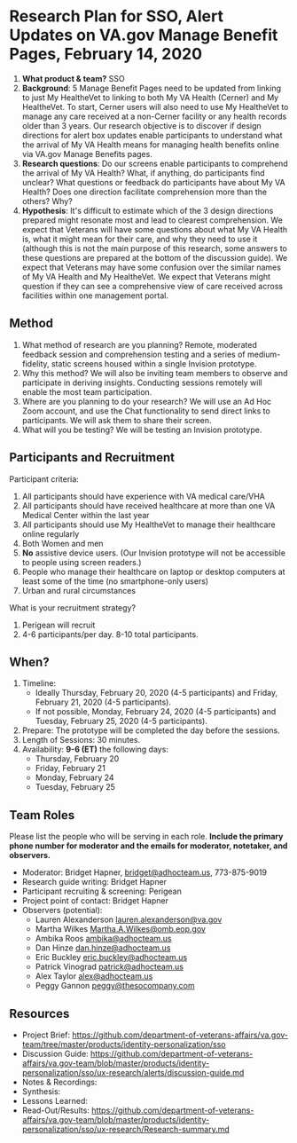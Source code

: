 # Research Plan for SSO, Alert Updates on VA.gov Manage Benefit Pages, February 14, 2020

1. **What product & team?** SSO
2. **Background**: 5 Manage Benefit Pages need to be updated from linking to just My HealtheVet to linking to both My VA Health (Cerner) and My HealtheVet. To start, Cerner users will also need to use My HealtheVet to manage any care received at a non-Cerner facility or any health records older than 3 years. Our research objective is to discover if design directions for alert box updates enable participants to understand what the arrival of My VA Health means for managing health benefits online via VA.gov Manage Benefits pages.
3. **Research questions**: Do our screens enable participants to comprehend the arrival of My VA Health? What, if anything, do participants find unclear? What questions or feedback do participants have about My VA Health? Does one direction facilitate comprehension more than the others? Why?
4. **Hypothesis**: It's difficult to estimate which of the 3 design directions prepared might resonate most and lead to clearest comprehension. We expect that Veterans will have some questions about what My VA Health is, what it might mean for their care, and why they need to use it (although this is not the main purpose of this research, some answers to these questions are prepared at the bottom of the discussion guide). We expect that Veterans may have some confusion over the similar names of My VA Health and My HealtheVet. We expect that Veterans might question if they can see a comprehensive view of care received across facilities within one management portal.



## Method 

1. What method of research are you planning? Remote, moderated feedback session and comprehension testing and a series of medium-fidelity, static screens housed within a single Invision prototype.
2. Why this method? We will also be inviting team members to observe and participate in deriving insights. Conducting sessions remotely will enable the most team participation.
3. Where are you planning to do your research? We will use an Ad Hoc Zoom account, and use the Chat functionality to send direct links to participants. We will ask them to share their screen. 
4. What will you be testing? We will be testing an Invision prototype.



## Participants and Recruitment

Participant criteria:

1. All participants should have experience with VA medical care/VHA
2. All participants should have received healthcare at more than one VA Medical Center within the last year
2. All participants should use My HealtheVet to manage their healthcare online regularly 
3. Both Women and men
4. **No** assistive device users. (Our Invision prototype will not be accessible to people using screen readers.)
5. People who manage their healthcare on laptop or desktop computers at least some of the time (no smartphone-only users)
6. Urban and rural circumstances

What is your recruitment strategy?

1. Perigean will recruit
2. 4-6 participants/per day. 8-10 total participants.



## When?

1. Timeline: 
   - Ideally Thursday, February 20, 2020 (4-5 participants) and Friday, February 21, 2020 (4-5 participants). 
   - If not possible, Monday, February 24, 2020 (4-5 participants) and Tuesday, February 25, 2020 (4-5 participants). 
2. Prepare: The prototype will be completed the day before the sessions.
3. Length of Sessions: 30 minutes.
4. Availability: **9-6 (ET)** the following days:
   - Thursday, February 20
   - Friday, February 21
   - Monday, February 24
   - Tuesday, February 25



## Team Roles

Please list the people who will be serving in each role. **Include the primary phone number for moderator and the emails for moderator, notetaker, and observers.**

- Moderator: Bridget Hapner, bridget@adhocteam.us, 773-875-9019
- Research guide writing: Bridget Hapner
- Participant recruiting & screening: Perigean
- Project point of contact: Bridget Hapner
- Observers (potential):
  - Lauren Alexanderson lauren.alexanderson@va.gov 
  - Martha Wilkes Martha.A.Wilkes@omb.eop.gov 
  - Ambika Roos ambika@adhocteam.us 
  - Dan Hinze dan.hinze@adhocteam.us 
  - Eric Buckley eric.buckley@adhocteam.us
  - Patrick Vinograd patrick@adhocteam.us 
  - Alex Taylor alex@adhocteam.us 
  - Peggy Gannon peggy@thesocompany.com



## Resources

- Project Brief: https://github.com/department-of-veterans-affairs/va.gov-team/tree/master/products/identity-personalization/sso
- Discussion Guide: https://github.com/department-of-veterans-affairs/va.gov-team/blob/master/products/identity-personalization/sso/ux-research/alerts/discussion-guide.md
- Notes & Recordings:
- Synthesis:
- Lessons Learned:
- Read-Out/Results: https://github.com/department-of-veterans-affairs/va.gov-team/blob/master/products/identity-personalization/sso/ux-research/Research-summary.md
